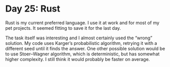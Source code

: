 # Day 25: Rust

Rust is my current preferred language. I use it at work and for most of my pet projects.
It seemed fitting to save it for the last day.

The task itself was interesting and I almost certainly used the “wrong” solution.
My code uses Karger’s probabilistic algorithm, retrying it with a different seed until it finds the answer.
One other possible solution would be to use Stoer–Wagner algorithm, which is deterministic, but has somewhat higher complexity.
I still think it would probably be faster on average.

